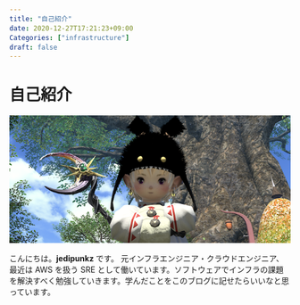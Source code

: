 ```yaml
---
title: "自己紹介"
date: 2020-12-27T17:21:23+09:00
Categories: ["infrastructure"]
draft: false
---
```

# 自己紹介

![icon](../../pix/jedipunkz_banner.png)

こんにちは。**jedipunkz** です。
元インフラエンジニア・クラウドエンジニア、最近は AWS を扱う SRE として働いています。ソフトウェアでインフラの課題を解決すべく勉強していきます。学んだことをこのブログに記せたらいいなと思っています。

